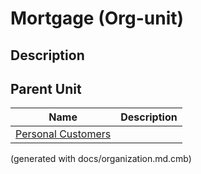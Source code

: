 # Mortgage (Org-unit)
## Description



## Parent Unit
| Name | Description |
|---|---|
| [Personal Customers](../../../mybank/organization/personal-customers.md) |  |


(generated with docs/organization.md.cmb)
